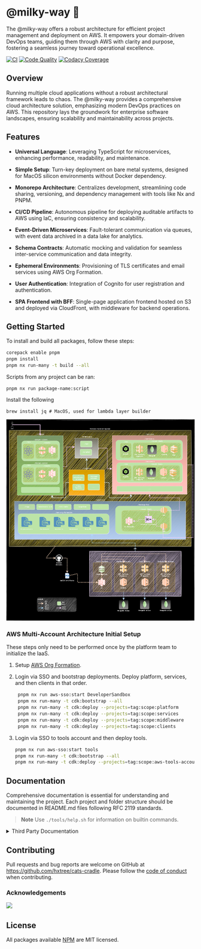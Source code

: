 # @milky-way :milky_way:

The @milky-way offers a robust architecture for efficient project management and
deployment on AWS. It empowers your domain-driven DevOps teams, guiding them
through AWS with clarity and purpose, fostering a seamless journey toward
operational excellence.

[![CI](https://github.com/hxtree/cats-cradle/actions/workflows/on-merge.yml/badge.svg)](https://github.com/hxtree/cats-cradle/actions/workflows/on-merge.yml)
[![Code Quality](https://app.codacy.com/project/badge/Grade/8024531285164025aef972fcb059ea74)](https://www.codacy.com/gh/hxtree/cats-cradle/dashboard?utm_source=github.com&utm_medium=referral&utm_content=hxtree/cats-cradle&utm_campaign=Badge_Grade)
[![Codacy Coverage](https://app.codacy.com/project/badge/Coverage/8024531285164025aef972fcb059ea74)](https://app.codacy.com/gh/hxtree/cats-cradle)

## Overview

Running multiple cloud applications without a robust architectural framework
leads to chaos. The @milky-way provides a comprehensive cloud architecture
solution, emphasizing modern DevOps practices on AWS. This repository lays the
groundwork for enterprise software landscapes, ensuring scalability and
maintainability across projects.

## Features

- **Universal Language**: Leveraging TypeScript for microservices, enhancing
  performance, readability, and maintenance.

- **Simple Setup**: Turn-key deployment on bare metal systems, designed for
  MacOS silicon environments without Docker dependency.

- **Monorepo Architecture**: Centralizes development, streamlining code sharing,
  versioning, and dependency management with tools like Nx and PNPM.

- **CI/CD Pipeline**: Autonomous pipeline for deploying auditable artifacts to
  AWS using IaC, ensuring consistency and scalability.

- **Event-Driven Microservices**: Fault-tolerant communication via queues, with
  event data archived in a data lake for analytics.

- **Schema Contracts**: Automatic mocking and validation for seamless
  inter-service communication and data integrity.

- **Ephemeral Environments**: Provisioning of TLS certificates and email
  services using AWS Org Formation.

- **User Authentication**: Integration of Cognito for user registration and
  authentication.

- **SPA Frontend with BFF**: Single-page application frontend hosted on S3 and
  deployed via CloudFront, with middleware for backend operations.

## Getting Started

To install and build all packages, follow these steps:

```bash
corepack enable pnpm
pnpm install
pnpm nx run-many -t build --all
```

Scripts from any project can be ran:

```zshrc
pnpm nx run package-name:script
```

Install the following

```zshrc
brew install jq # MacOS, used for lambda layer builder
```

![Flow Chart](docs/flow-chart.drawio.svg)

### AWS Multi-Account Architecture Initial Setup

These steps only need to be performed once by the platform team to initialize
the IaaS.

1. Setup [AWS Org Formation](/platform/aws-org-formation/README.md).

2. Login via SSO and bootstrap deployments. Deploy platform, services, and then
   clients in that order.

   ```bash
    pnpm nx run aws-sso:start DeveloperSandbox
    pnpm nx run-many -t cdk:bootstrap --all
    pnpm nx run-many -t cdk:deploy --projects=tag:scope:platform
    pnpm nx run-many -t cdk:deploy --projects=tag:scope:services
    pnpm nx run-many -t cdk:deploy --projects=tag:scope:middleware
    pnpm nx run-many -t cdk:deploy --projects=tag:scope:clients
   ```

3. Login via SSO to tools account and then deploy tools.

   ```bash
   pnpm nx run aws-sso:start tools
   pnpm nx run-many -t cdk:bootstrap --all
   pnpm nx run-many -t cdk:deploy --projects=tag:scope:aws-tools-account
   ```

## Documentation

Comprehensive documentation is essential for understanding and maintaining the
project. Each project and folder structure should be documented in README.md
files following RFC 2119 standards.

> **Note** Use `./tools/help.sh` for information on builtin commands.

<details>
  <summary>Third Party Documentation</summary>

- [NX Package Based Repo](https://nx.dev/getting-started/tutorials/package-based-repo-tutorial)
- [AWS CLI](https://docs.aws.amazon.com/cdk/v2/guide/cli.html)
- [Typescript](https://www.typescriptlang.org/docs/)
- [Jest](https://jestjs.io/)
</details>

## Contributing

Pull requests and bug reports are welcome on GitHub at
<https://github.com/hxtree/cats-cradle>. Please follow the
[code of conduct](docs/CODE_OF_CONDUCT.md) when contributing.

### Acknowledgements

<a href="https://github.com/hxtree/cats-cradle/graphs/contributors">
  <img src="https://contrib.rocks/image?repo=hxtree/cats-cradle" />
</a>

## License

All packages available [NPM](https://www.npmjs.com/search?q=%40cats-cradle) are
MIT licensed.
